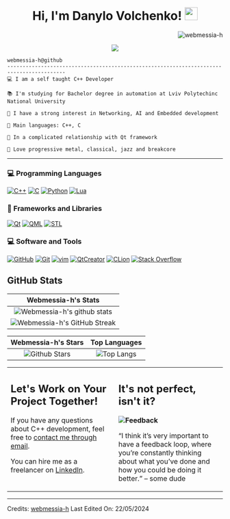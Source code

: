 <h1 align="center">
Hi, I'm Danylo Volchenko!
<img src="https://media.giphy.com/media/hvRJCLFzcasrR4ia7z/giphy.gif" width="30"></h1>
<img src="https://komarev.com/ghpvc/?username=webmessia-h&label=Profile%20Views&color=0e75b6&style=flat" align='right' alt="webmessia-h" />
<br/>

<!-- Typing SVG by DenverCoder1 - https://github.com/DenverCoder1/readme-typing-svg -->
<p align="center">
  <a href="https://github.com/DenverCoder1/readme-typing-svg"><img src="https://readme-typing-svg.herokuapp.com?lines=Computer+Science+Enthusiast;C%2B%2B+developer;Bachelor+in+automation;Always%20learning%20new%20things&center=true&width=380&height=45"></a>
</p>


```
webmessia-h@github
-----------------------------------------------------------------------------------------
💻 I am a self taught C++ Developer

📚 I'm studying for Bachelor degree in automation at Lviv Polytechinc National University

📝 I have a strong interest in Networking, AI and Embedded development

🌟 Main languages: C++, C

💖 In a complicated relationship with Qt framework

🎵 Love progressive metal, classical, jazz and breakcore
```
<hr>

### 💻 Programming Languages

<p>
<a href="#"><img alt="C++" src = "https://img.shields.io/badge/c++-%2300599C.svg?style=for-the-badge&logo=c%2B%2B&logoColor=white"></a>
<a href="#"><img alt="C" src = "https://img.shields.io/badge/c-%2300599C.svg?style=for-the-badge&logo=C&logoColor=white"></a>
<a href="#"><img alt="Python" src = "https://img.shields.io/badge/python-3670A0?style=for-the-badge&logo=python&logoColor=ffdd54"></a>
<a href="#"><img alt="Lua" src = "https://img.shields.io/badge/lua-%232C2D72.svg?style=for-the-badge&logo=lua&logoColor=white"></a>
</p>

### 🧰 Frameworks and Libraries

<p>
    <a href="#"><img alt="Qt" src="https://img.shields.io/badge/Qt-092E20?style=for-the-badge&logo=Qt&logoColor=white"></a>
    <a href="#"><img alt="QML" src="https://img.shields.io/badge/QML-092E20?style=for-the-badge&logo=ML&logoColor=white"></a>
    <a href="#"><img alt="STL" src="https://img.shields.io/badge/STL-092E20?style=for-the-badge&logo=STD&logoColor=white"></a>

</p>

### 💻 Software and Tools

<p>
    <a href="#"><img alt="GitHub" src = "https://img.shields.io/badge/github-%23121011.svg?&logo=github&logoColor=white&style=for-the-badge"></a>
    <a href="#"><img alt="Git" src="https://img.shields.io/badge/Git%20-%23F05033.svg?&logo=git&logoColor=white&style=for-the-badge"></a>
   <a href="#"><img alt="vim" src="https://img.shields.io/badge/Neovim-57A143?logo=neovim&logoColor=white&style=for-the-badge"></a>
  <a href="#"><img alt="QtCreator" src="https://img.shields.io/badge/QtCreator-0078d7.svg?logo=QtCreator&logoColor=green&style=for-the-badge"></a>
  <a href="#"><img alt="CLion" src="https://img.shields.io/badge/CLion-0078d7.svg?logo=CLion&logoColor=dark&style=for-the-badge"></a>
    <a href="#"><img alt="Stack Overflow" src="https://img.shields.io/badge/-Stack%20Overflow-FE7A16?logo=stack-overflow&logoColor=white&style=for-the-badge"></a>
</p>
   


## GitHub Stats


|                                                                     Webmessia-h's Stats                                                                     |
|:------------------------------------------------------------------------------------------------------------------------------------------------------:|
| ![Webmessia-h's github stats](https://github-readme-stats.vercel.app/api?username=webmessia-h&show_icons=true&theme=algolia) |
| ![Webmessia-h's GitHub Streak](https://github-readme-streak-stats.herokuapp.com/?user=webmessia-h&theme=algolia)             | 
    

|                                                                                                      Webmessia-h's Stars                                                                                                       |                                                           Top Languages                                                           |      
|:-------------------------------------------------------------------------------------------------------------------------------------------------------------------------------------------------------------------------:|:---------------------------------------------------------------------------------------------------------------------------------:|
| ![Github Stars](https://github-readme-stats.vercel.app/api?username=webmessia-h&show_icons=true&locale=en&count_private=true&hide_rank=true&custom_title=My%20GitHub%20Stats&disable_animations=true&theme=algolia) | ![Top Langs](https://github-readme-stats.vercel.app/api/top-langs/?username=webmessia-h&langs_count=8&theme=algolia&layout=compact) |




<table style="border: none">
  <tr>
  <td width="50%" valign="top">

## Let's Work on Your Project Together!

If you have any questions about C++ development, feel free to <a href="mailto:iamcreepingdeath01@gmail.com">contact me through email</a>.

You can hire me as a freelancer on <a href="https://www.linkedin.com/in/danylovolchenko/">LinkedIn</a>.

  </td>
  <td width="50%" valign="top">

## It's not perfect, isn't it?

**<img alt="Feedback" src="https://img.shields.io/badge/Ask%20me-anything-1abc9c.svg">**

“I think it’s very important to have a feedback loop, where you’re constantly thinking about what you’ve done and how you could be doing it better.”
– some dude

  </td>
  </tr>
</table>

------
Credits: [webmessia-h](https://github.com/webmessia-h)
Last Edited On: 22/05/2024





<!--
**webmessia-h/webmessia-h** is a ✨ _special_ ✨ repository because its `README.md` (this file) appears on your GitHub profile.

